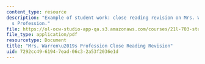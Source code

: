 ```yaml
---
content_type: resource
description: "Example of student work: close reading revision on Mrs. Warren\u2019\
  s Profession."
file: https://ol-ocw-studio-app-qa.s3.amazonaws.com/courses/21l-703-studies-in-drama-too-hot-to-handle-forbidden-plays-in-modern-america-fall-2008/7292cc4961947ead06c32a53f2036e1d_warencl_readrev.pdf
file_type: application/pdf
resourcetype: Document
title: "Mrs. Warren\u2019s Profession Close Reading Revision"
uid: 7292cc49-6194-7ead-06c3-2a53f2036e1d
---
```

